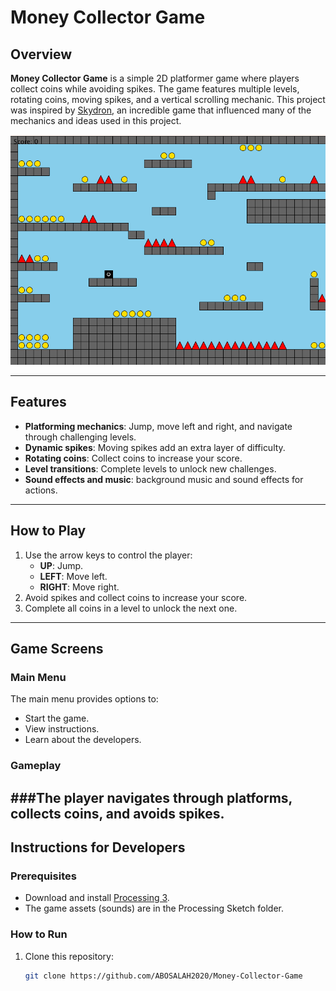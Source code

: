 # Money Collector Game
## Overview
**Money Collector Game** is a simple 2D platformer game where players collect coins while avoiding spikes. The game features multiple levels, rotating coins, moving spikes, and a vertical scrolling mechanic.
This project was inspired by [Skydron](https://openprocessing.org/sketch/2219220), an incredible game that influenced many of the mechanics and ideas used in this project.

![Game Screenshot](data/Game1.png)

---

## Features
- **Platforming mechanics**: Jump, move left and right, and navigate through challenging levels.
- **Dynamic spikes**: Moving spikes add an extra layer of difficulty.
- **Rotating coins**: Collect coins to increase your score.
- **Level transitions**: Complete levels to unlock new challenges.
- **Sound effects and music**: background music and sound effects for actions.

---

## How to Play
1. Use the arrow keys to control the player:
   - **UP**: Jump.
   - **LEFT**: Move left.
   - **RIGHT**: Move right.
2. Avoid spikes and collect coins to increase your score.
3. Complete all coins in a level to unlock the next one.

---

## Game Screens
### Main Menu
The main menu provides options to:
- Start the game.
- View instructions.
- Learn about the developers.

### Gameplay
###The player navigates through platforms, collects coins, and avoids spikes.
---

## Instructions for Developers
### Prerequisites
- Download and install [Processing 3](https://processing.org/).
- The game assets (sounds) are in the Processing Sketch folder.

### How to Run
1. Clone this repository:
   ```bash
   git clone https://github.com/ABOSALAH2020/Money-Collector-Game
